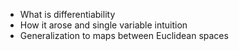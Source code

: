 - What is differentiability 
- How it arose and single variable intuition
- Generalization to maps between Euclidean spaces